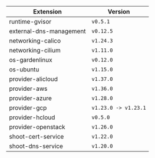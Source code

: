 | Extension      |  Version | 
| ----------- | ----------- |
|runtime-gvisor|```v0.5.1```|
|external-dns-management|```v0.12.5```|
|networking-calico|```v1.24.3```|
|networking-cilium|```v1.11.0```|
|os-gardenlinux|```v0.12.0```|
|os-ubuntu|```v1.15.0```|
|provider-alicloud|```v1.37.0```|
|provider-aws|```v1.36.0```|
|provider-azure|```v1.28.0```|
|provider-gcp|```v1.23.0 -> v1.23.1```|
|provider-hcloud|```v0.5.0```|
|provider-openstack|```v1.26.0```|
|shoot-cert-service|```v1.22.0```|
|shoot-dns-service|```v1.20.0```|

